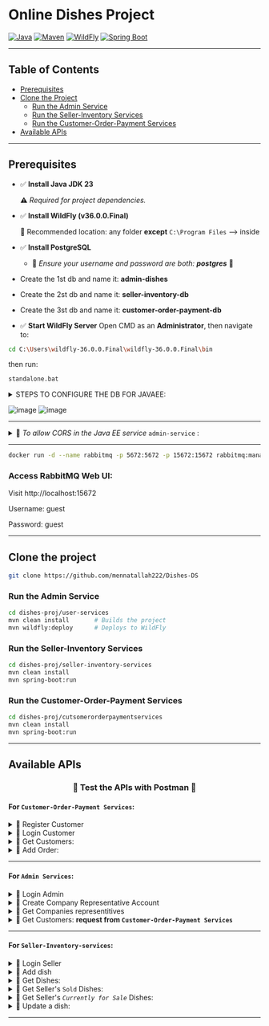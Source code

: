 # Online Dishes Project

[![Java](https://img.shields.io/badge/Java-23-blue.svg)](https://www.oracle.com/java/)
[![Maven](https://img.shields.io/badge/Maven-Build)](https://maven.apache.org/)
[![WildFly](https://img.shields.io/badge/WildFly-36.0.0.Final-blue)](https://www.wildfly.org/)
[![Spring Boot](https://img.shields.io/badge/Spring%20Boot-Running-brightgreen)](https://spring.io/projects/spring-boot)

---

## Table of Contents

- [Prerequisites](#prerequisites)
- [Clone the Project](#clone-the-project)
  - [Run the Admin Service](#run-the-admin-service)
  - [Run the Seller-Inventory Services](#run-the-seller-inventory-services)
  - [Run the Customer-Order-Payment Services](#run-the-customer-order-payment-services)
- [Available APIs](#available-apis)

---

## Prerequisites

- ✅ **Install Java JDK 23**

  ⚠️ *Required for project dependencies.*
- ✅ **Install WildFly (v36.0.0.Final)**
  
  📁 Recommended location: any folder **except** `C:\Program Files`
  --> inside 
- ✅ **Install PostgreSQL**
  - 🚨 *Ensure your username and password are both: **postgres*** 🚨

- Create the 1st db and name it: **admin-dishes**
- Create the 2st db and name it: **seller-inventory-db**
- Create the 3st db and name it: **customer-order-payment-db**
- ✅ **Start WildFly Server**
  Open CMD as an **Administrator**, then navigate to:
```bash
cd C:\Users\wildfly-36.0.0.Final\wildfly-36.0.0.Final\bin
```
then run:
```bash
standalone.bat
```
<details>
  <summary>
  STEPS TO CONFIGURE THE DB FOR JAVAEE:
  </summary>
  Download JDBC driver (postgresql-42.7.5.jar)
  place it inside: C:\Users\wildfly-36.0.0.Final\wildfly-36.0.0.Final\modules\system\layers\base\org\postgresql\main
  inside that folder:
  module.xml and the jar file
  
  content of: module.xml:
  <module xmlns="urn:jboss:module:1.3" name="org.postgresql">
      <resources>
          <resource-root path="postgresql-42.7.5.jar"/>
      </resources>
      <dependencies>
          <module name="javax.api"/>
          <module name="javax.transaction.api"/>
      </dependencies>
  </module>
  
  
  Configure Datasource
  
  1- Start WildFly:
  
  $WILDFLY_HOME/bin/standalone.sh
  
  2- In another terminal, connect CLI:
  
  go to WILDFLY folder in your device:
  
  cd "$WILDFLY_HOME"/bin/jboss-cli.sh --connect
  
  Execute:
  
  data-source add \
  --name=PostgresDS \
  --jndi-name=java:/PostgresDS \
  --driver-name=postgresql \
  --connection-url=jdbc:postgresql://localhost:5432/admin_dishes \
  --user-name=postgres \
  --password=postgres \
  --validate-on-match=true \
  --background-validation=false \
  --min-pool-size=5 \
  --max-pool-size=20

</details>

![image](https://github.com/user-attachments/assets/1910075e-8160-4c3e-a34c-6bce43abba83)
![image](https://github.com/user-attachments/assets/33f76711-e964-4672-bd75-b84ff6428a42)

---

<details>
  <summary>
    📌 <em>To allow CORS in the Java EE service</em> <code>admin-service</code> :
  </summary>


  Go to your WildFly installation folder<br>
  This is the folder where you unzipped or installed WildFly. It might be named something like:<br>
  wildfly-26.1.3.Final<br><br>

  Navigate to the following path:<br>
  wildfly-26.1.3.Final/<br>
  └── standalone/<br>
  &nbsp;&nbsp;&nbsp;&nbsp;└── configuration/<br>
  &nbsp;&nbsp;&nbsp;&nbsp;&nbsp;&nbsp;&nbsp;&nbsp;└── standalone.xml<br><br>

  Open standalone.xml with a text editor<br>
  You can use VS Code, Notepad++, or even a regular text editor.<br><br>

  Edit the <subsystem> section for Undertow, or add it if it doesn’t exist.

````
<subsystem xmlns="urn:jboss:domain:undertow:13.0">

    <server name="default-server">
        <host name="default-host" alias="localhost">
            <location name="/" handler="welcome-content"/>
            <filter-ref name="Access-Control-Allow-Origin"/>
        </host>
    </server>
    <filters>
        <response-header name="Access-Control-Allow-Origin" header-name="Access-Control-Allow-Origin" header-value="*"/>
        <response-header name="Access-Control-Allow-Credentials" header-name="Access-Control-Allow-Credentials" header-value="true"/>
        <response-header name="Access-Control-Allow-Headers" header-name="Access-Control-Allow-Headers" header-value="Content-Type, Authorization"/>
        <response-header name="Access-Control-Allow-Methods" header-name="Access-Control-Allow-Methods" header-value="GET, POST, PUT, DELETE, OPTIONS"/>

    </filters>
</subsystem>


````
> 🛠 Be careful to place this within the correct <subsystem> block for Undertow. If there's already an undertow subsystem, don’t duplicate it—just add the <filters> and <filter-ref> inside the existing one.

</details>

---

```bash
docker run -d --name rabbitmq -p 5672:5672 -p 15672:15672 rabbitmq:management
```

### Access RabbitMQ Web UI:

Visit http://localhost:15672

Username: guest

Password: guest

---

## Clone the project

```bash
git clone https://github.com/mennatallah222/Dishes-DS
```

### Run the Admin Service

```bash
cd dishes-proj/user-services
mvn clean install       # Builds the project
mvn wildfly:deploy      # Deploys to WildFly
```

### Run the Seller-Inventory Services
```bash
cd dishes-proj/seller-inventory-services
mvn clean install
mvn spring-boot:run
```

### Run the Customer-Order-Payment Services

```bash
cd dishes-proj/cutsomerorderpaymentservices
mvn clean install
mvn spring-boot:run
```

---

## Available APIs

### <p align="center">🔴 Test the APIs with Postman 🔴</p>

#### For `Customer-Order-Payment Services`:

<details>
<summary>🔹 Register Customer</summary>

- **Method:** `POST`  
- **Endpoint:** `http://localhost:8081/api/customers/register`  
- **Request Body:**
  ```json
  {
    "name": "test",
    "email": "test@test.com",
    "password": "123"
  }
  ```
</details>

<details>
<summary>🔹 Login Customer</summary>

- **Method:** `POST`  
- **Endpoint:** `http://localhost:8081/auth/login`  
- **Request Body:**
  ```json
  {
    "email": "test@test.com",
    "password": "123"
  }
  ```
</details>

<details>
<summary>🔹 Get Customers: </summary>

- **Method:** `GET`
- **Endpoint:** `http://localhost:8081/api/customers/getCustomers`
- **Request Body:** None
</details>


<details>
<summary>🔹 Add Order: </summary>

- **Method:** `POST`
- **Endpoint:** ``
- **Request Body:**
  ```json
  {
    "customerId": 1,
    "items": [
      {
        "productId": 9,
        "sellerId": 5,
        "quantity": 1,
        "price":100
      },
      {
        "productId": 11,
        "sellerId": 7,
        "quantity": 2,
        "price":100
      }
    ],
    "shippingCompanyName": "Flyo"
  }
  ```
  
- **Headers:**   
  > ```
  > Authorization: Bearer <your-jwt-token-returned-from-login-endpoint>
  > Content-Type: application/json
  > ```

</details>

----


#### For `Admin Services`:

<details>
<summary>🔹 Login Admin</summary>

- **Method:** `POST`  
- **Endpoint:** `http://localhost:8080/admin-services/api/admin/login`  
- **Request Body:**
  ```json
  {
    "email": "superadmin@dishes.com",
    "password": "123"
  }
  ```
</details>

<details>
<summary>🔹 Create Company Representative Account</summary>

- **Method:** `POST`  
- **Endpoint:** `http://localhost:8080/admin-services/api/admin/add-companies`  
- **Request Body:**
  ```json
  [
    {
        "email": "SOME 'REAL' EMAIL",
        "companyName": "NewCompany Inc1"
    },
    {
        "email": "SOME 'REAL' EMAIL",
        "companyName": "NewCompany Inc2"
    },
    {
        "email": "SOME 'REAL' EMAIL",
        "companyName": "NewCompany Inc2" //that request returns an error message that it's duplicate
    }
  ]
  ```
  - Response:
    ```json
    [
        "NewCompany Inc1 (SOME 'REAL' EMAIL): PASSWORD-PLACEHOLDER",
        "NewCompany Inc2 (SOME 'REAL' EMAIL): PASSWORD-PLACEHOLDER",
        "Already existing companies: NewCompany Inc2 already exists"
    ]
    ```
</details>

<details>
<summary>🔹 Get Companies representitives</summary>

- **Method:** `GET`
- **Endpoint:** `http://localhost:8080/admin-services/api/admin/get-companies`
- **Request Body:** None
</details>

<details>
<summary>🔹 Get Customers: <strong>request from <code>Customer-Order-Payment Services</code></strong></summary>

- **Method:** `GET`
- **Endpoint:** `http://localhost:8080/admin-services/api/admin/customers`
- **Request Body:** None
</details>

----


#### For `Seller-Inventory-services`:

<details>
<summary>🔹 Login Seller</summary>

- **Method:** `POST`  
- **Endpoint:** `http://localhost:8082/seller/login`  
- **Request Body:**
  ```json
  {
    "email":"The_email_done_in_the_admin_service_beforehand",
    "companyName":"The_companyName_done_in_the_admin_service_beforehand",
    "password":"The_password_done_in_the_admin_service_beforehand_and_send_through_the_email"
  }
  ```
</details>

<details>
<summary>🔹 Add dish</summary>

- **Method:** `POST`  
- **Endpoint:** `http://localhost:8082/seller/products/add-dish`  
- **Request Body:**
  ```json
  {
    "name": "Molokhia",
    "amount": 10,
    "price": 100
  }

- **Headers:**   
  > ```
  > Authorization: Bearer <your-jwt-token-returned-from-login-endpoint>
  > Content-Type: application/json
  > ```

</details>

<details>
<summary>🔹 Get Dishes: </summary>

- **Method:** `GET`
- **Endpoint:** `http://localhost:8082/seller/products/get-seller-dishes`
- **Request Body:** None
- **Headers:**   
  > ```
  > Authorization: Bearer <your-jwt-token-returned-from-login-endpoint>
  > Content-Type: application/json
  > ```

</details>


<details>
<summary>🔹 Get Seller's <code>Sold</code> Dishes: </summary>

- **Method:** `GET`
- **Endpoint:** `http://localhost:8082/seller/products/get-sold-dishes`
- **Request Body:** None
- **Headers:**   
  > ```
  > Authorization: Bearer <your-jwt-token-returned-from-login-endpoint>
  > Content-Type: application/json
  > ```

</details>

<details>
<summary>🔹 Get Seller's <em><code>Currently for Sale</code></em> Dishes: </summary>

- **Method:** `GET`
- **Endpoint:** `http://localhost:8082/seller/products/get-available-dishes`
- **Request Body:** None
- **Headers:**   
  > ```
  > Authorization: Bearer <your-jwt-token-returned-from-login-endpoint>
  > Content-Type: application/json
  > ```

</details>


<details>
<summary>🔹 Update a dish: </summary>

- **Method:** `PUT`
- **Endpoint:** `http://localhost:8082/seller/products/update-dish/dishId`
- **Request Body:**
- ```json
  {
    "name": "Updated Name",
    "amount": 15,
    "price": 12000
  }
  ```
- **Headers:**   
  > ```
  > Authorization: Bearer <your-jwt-token-returned-from-login-endpoint>
  > Content-Type: application/json
  > ```

</details>


----

